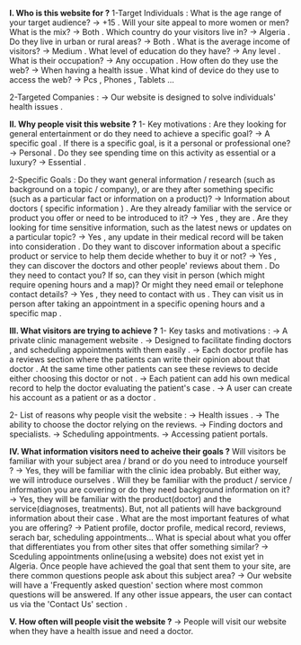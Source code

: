 **I. Who is this website for ?**
1-Target Individuals :
    What is the age range of your target audience?
    -> +15 .
    Will your site appeal to more women or men? What is the mix?
    -> Both .
    Which country do your visitors live in?
    -> Algeria .
    Do they live in urban or rural areas?
    -> Both .
    What is the average income of visitors?
    -> Medium .
    What level of education do they have?
    -> Any level . 
    What is their occupation?
    -> Any occupation . 
    How often do they use the web?
    -> When having a health issue .
    What kind of device do they use to access the web?
    -> Pcs , Phones , Tablets ...

2-Targeted Companies : 
   -> Our website is designed to solve individuals' health issues .

**II. Why people visit this website ?**
1- Key motivations :
    Are they looking for general entertainment or do they need to achieve a specific goal?
    -> A specific goal .
      If there is a specific goal, is it a personal or professional one?
    -> Personal .
      Do they see spending time on this activity as essential or a luxury?
    -> Essential .

2-Specific Goals : 
    Do they want general information / research (such as background on a topic / company), or are they after something specific (such as a particular fact or information on a product)?
    -> Information about doctors ( specific information ) .
    Are they already familiar with the service or product you offer or need to be introduced to it?
    -> Yes , they are .
    Are they looking for time sensitive information, such as the latest news or updates on a particular topic?
    -> Yes , any update in their medical record will be taken into consideration .
    Do they want to discover information about a specific product or service to help them decide whether to buy it or not?
    -> Yes , they can discover the doctors and other people' reviews about them .
    Do they need to contact you? If so, can they visit in person (which might require opening hours and a map)? Or might they need email or telephone contact details?
    -> Yes , they need to contact with us . They can visit us in person after taking an appointment in a specific opening hours and a specific map .


**III. What visitors are trying to achieve ?**
1- Key tasks and motivations :
    -> A private clinic management website .
    -> Designed to facilitate finding doctors , and scheduling appointments with them easily .
    -> Each doctor profile has a reviews section where the patients can write their opinion about that doctor . At the same time other patients can see these reviews to decide either choosing this doctor or not . 
    -> Each patient can add his own medical record to help the doctor evaluating the patient's case .
    -> A user can create his account as a patient or as a doctor .

2- List of reasons why people visit the website :
    -> Health issues .
    -> The ability to choose the doctor relying on the reviews.
    -> Finding doctors and specialists.
    -> Scheduling appointments.
    -> Accessing patient portals.
    

**IV. What information visitors need to acheive their goals ?**
    Will visitors be familiar with your subject area / brand or do you need to introduce yourself ?
    -> Yes, they will be familiar with the clinic idea probably. But either way, we will introduce ourselves .
    Will they be familiar with the product / service / information you are covering or do they need background information on it?
    -> Yes, they will be familiar with the product(doctor) and the service(diagnoses, treatments). But, not all patients will have background information about their case .
    What are the most important features of what you are offering?
    -> Patient profile, doctor profile, medical record, reviews, serach bar, scheduling appointments...
    What is special about what you offer that differentiates you from other sites that offer something similar?
    -> Sceduling appointments online(using a website) does not exist yet in Algeria. 
    Once people have achieved the goal that sent them to your site, are there common questions people ask about this subject area?
    -> Our website will have a 'Frequently asked question' section where most common questions will be answered. If any other issue appears, the user can contact us via the 'Contact Us' section .

**V. How often will people visit the website ?**
-> People will visit our website when they have a health issue and need a doctor.



    
